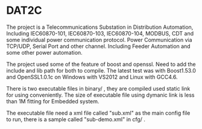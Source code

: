 DAT2C
=====
The project is a Telecommunications Substation in Distribution Automation, 
Including IEC60870-101, IEC60870-103, IEC60870-104, MODBUS, CDT and some individual power communication protocol. 
Power Communication via TCP/UDP, Serial Port and other channel. 
Including Feeder Automation and some other power automation. 

The project used some of the feature of boost and openssl. Need to add the include and lib path for both to compile.
The latest test was with Boost1.53.0 and OpenSSL1.0.1c on Windows with VS2012 and Linux with GCC4.6.

There is two executable files in binary/ , they are compiled used static link for using conveniently. 
The size of executable file using dymanic link is less than 1M fitting for Embedded system.

The executable file need a xml file called "sub.xml" as the main config file to run, there is a sample called "sub-demo.xml" in cfg/ .
